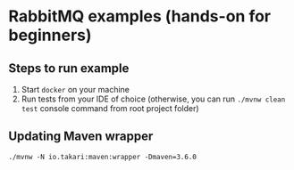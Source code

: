 # RabbitMQ examples (hands-on for beginners)

## Steps to run example

1. Start `docker` on your machine
2. Run tests from your IDE of choice (otherwise, you can run `./mvnw clean test` console command from root project
   folder)

## Updating Maven wrapper

```shell
./mvnw -N io.takari:maven:wrapper -Dmaven=3.6.0
```